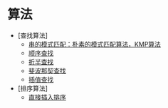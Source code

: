 # 算法
- [查找算法]
    - [串的模式匹配：朴素的模式匹配算法，KMP算法](string_kmp.md)
    - [顺序查找](1-顺序查找.md)
    - [折半查找](2-折半查找.md)
    - [斐波那契查找](3-斐波那契查找.md)
    - [插值查找](4-插值查找.md)
- [排序算法]
    - [直接插入排序](5-直接插入排序.md)